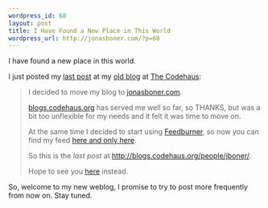 ```yaml
--- 
wordpress_id: 68
layout: post
title: I Have Found a New Place in This World
wordpress_url: http://jonasboner.com/?p=68
---
```

I have found a new place in this world.

I just posted my <a href="http://blogs.codehaus.org/people/jboner/archives/001245_moving_my_blog.html">last post</a> at my <a href="http://blogs.codehaus.org/people/jboner/">old blog</a> at <a href="http://codehaus.org">The Codehaus</a>:
<blockquote>I decided to move my blog to <a href="http://jonasboner.com/">jonasboner.com</a>.

<a href="http://blogs.codehaus.org/">blogs.codehaus.org</a> has served me well so far, so THANKS, but was a bit too unflexible for my needs and it felt it was time to move on.

At the same time I decided to start using <a href="http://www.feedburner.com">Feedburner</a>, so now you can find my feed <a href="http://feeds.feedburner.com/grubbel">here and only here</a>.

So this is the *last post* at <a href="http://blogs.codehaus.org/people/jboner/">http://blogs.codehaus.org/people/jboner/</a>.

Hope to see you <a href="http://jonasboner.com/">here</a> instead.</blockquote>
So, welcome to my new weblog, I promise to try to post more frequently from now on.
Stay tuned.
